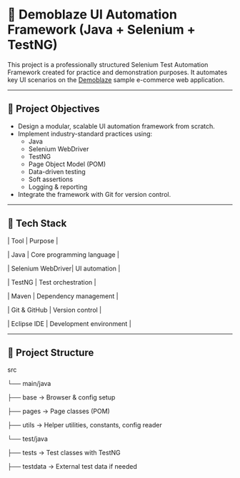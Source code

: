 # 🧪 Demoblaze UI Automation Framework (Java + Selenium + TestNG)

This project is a professionally structured Selenium Test Automation Framework created for practice and demonstration purposes. It automates key UI scenarios on the [Demoblaze](https://www.demoblaze.com) sample e-commerce web application.

---

## 📌 Project Objectives

- Design a modular, scalable UI automation framework from scratch.
- Implement industry-standard practices using:
  - Java
  - Selenium WebDriver
  - TestNG
  - Page Object Model (POM)
  - Data-driven testing
  - Soft assertions
  - Logging & reporting
- Integrate the framework with Git for version control.

---

## 🧰 Tech Stack

| Tool              | Purpose                        |

| Java              | Core programming language      |

| Selenium WebDriver| UI automation                  |

| TestNG            | Test orchestration             |

| Maven             | Dependency management          |

| Git & GitHub      | Version control                |

| Eclipse IDE       | Development environment        |

---

## 📁 Project Structure
src

└── main/java


├── base → Browser & config setup

├── pages → Page classes (POM)

├── utils → Helper utilities, constants, config reader

└── test/java

├── tests → Test classes with TestNG

├── testdata → External test data if needed
